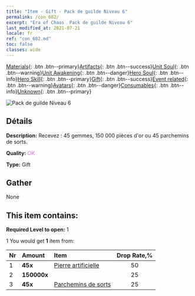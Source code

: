 ```yaml
---
title: "Item - Gift - Pack de guilde Niveau 6"
permalink: /con_682/
excerpt: "Era of Chaos  Pack de guilde Niveau 6"
last_modified_at: 2021-07-21
locale: fr
ref: "con_682.md"
toc: false
classes: wide
---
```

 [Materials](/ItemsFR/){: .btn .btn--primary}[Artifacts](/ItemsFR/Artifacts/){: .btn .btn--success}[Unit Soul](/ItemsFR/UnitSoul/){: .btn .btn--warning}[Unit Awakening](/ItemsFR/UnitAwakening/){: .btn .btn--danger}[Hero Soul](/ItemsFR/HeroSoul/){: .btn .btn--info}[Hero Skill](/ItemsFR/HeroSkill/){: .btn .btn--primary}[Gift](/ItemsFR/Gift/){: .btn .btn--success}[Event related](/ItemsFR/Events/){: .btn .btn--warning}[Avatars](/ItemsFR/Avatars/){: .btn .btn--danger}[Consumables](/ItemsFR/Consumables/){: .btn .btn--info}[Unknown](/ItemsFR/Unknown/){: .btn .btn--primary}

 ![Pack de guilde Niveau 6](/images/t/i_50002.png)

## Détails
 **Description:** Recevez : 45 gemmes, 150 000 pièces d'or ou 45 parchemins de sorts.

 **Quality:** <span style="color: #DA70D6">OK</span>

 **Type:** Gift

## Gather

  None

## This item contains:

 **Required Level to open:** 1

 1 You would get **1** item  from:

  | Nr | Amount |     Item    | Drop Rate,% |
  |:---|:-------|:------------|:---------:|
  | 1 |  **45x** | [Pierre artificielle](/ItemsFR/art_188/) | 50 | 
  | 2 |  **150000x** | <i class="fas fa-coins"/> | 25 | 
  | 3 |  **45x** | [Parchemins de sorts](/ItemsFR/con_694/) | 25 | 
